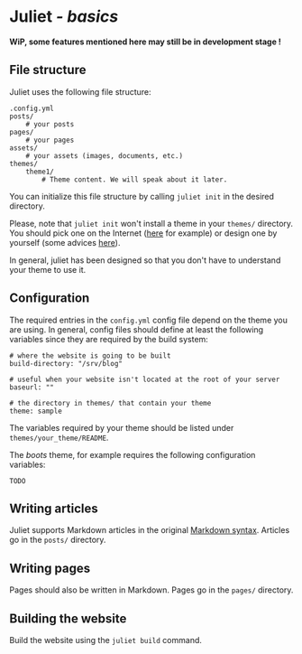 # Juliet *- basics*

**WiP, some features mentioned here may still be in development stage !**

## File structure

Juliet uses the following file structure:

    .config.yml
    posts/
        # your posts
    pages/
        # your pages
    assets/
        # your assets (images, documents, etc.)
    themes/
        theme1/
            # Theme content. We will speak about it later.

You can initialize this file structure by calling `juliet init` in the desired
directory.

Please, note that `juliet init` won't install a theme in your `themes/`
directory. You should pick one on the Internet ([here]() for example) or design
one by yourself (some advices [here]()).

In general, juliet has been designed so that you don't have to understand your
theme to use it.

## Configuration

The required entries in the `config.yml` config file depend on the theme you are
using. In general, config files should define at least the following variables
since they are required by the build system:

    # where the website is going to be built
    build-directory: "/srv/blog"

    # useful when your website isn't located at the root of your server
    baseurl: ""

    # the directory in themes/ that contain your theme
    theme: sample

The variables required by your theme should be listed under `themes/your_theme/README`.

The *boots* theme, for example requires the following configuration variables:

    TODO

## Writing articles

Juliet supports Markdown articles in the original [Markdown syntax](https://daringfireball.net/projects/markdown/syntax). Articles go in the
`posts/` directory.

## Writing pages

Pages should also be written in Markdown. Pages go in the `pages/` directory.

## Building the website

Build the website using the `juliet build` command.
